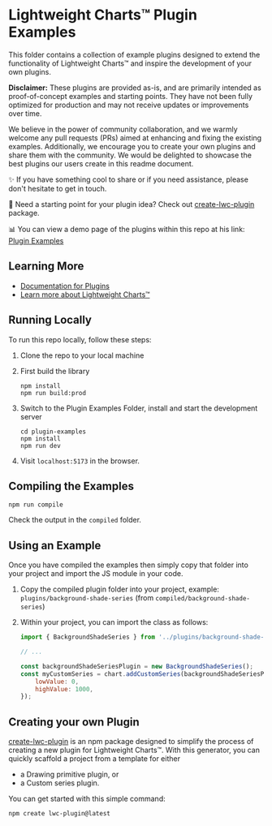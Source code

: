 # Lightweight Charts™ Plugin Examples

This folder contains a collection of example plugins designed to extend the
functionality of Lightweight Charts™ and inspire the development of your own
plugins.

**Disclaimer:** These plugins are provided as-is, and are primarily intended as
proof-of-concept examples and starting points. They have not been fully
optimized for production and may not receive updates or improvements over time.

We believe in the power of community collaboration, and we warmly welcome any
pull requests (PRs) aimed at enhancing and fixing the existing examples.
Additionally, we encourage you to create your own plugins and share them with
the community. We would be delighted to showcase the best plugins our users
create in this readme document.

✨ If you have something cool to share or if you need assistance, please don't
hesitate to get in touch.

🚀 Need a starting point for your plugin idea? Check out
[create-lwc-plugin](https://www.npmjs.com/package/create-lwc-plugin) package.

📊 You can view a demo page of the plugins within this repo at his link:
[Plugin Examples](https://tradingview.github.io/lightweight-charts/plugin-examples)

## Learning More

- [Documentation for Plugins](https://tradingview.github.io/lightweight-charts/docs/next/plugins/intro)
- [Learn more about Lightweight Charts™](https://www.tradingview.com/lightweight-charts/)

## Running Locally

To run this repo locally, follow these steps:

1. Clone the repo to your local machine
2. First build the library

   ```shell
   npm install
   npm run build:prod
   ```

3. Switch to the Plugin Examples Folder, install and start the development server

   ```shell
   cd plugin-examples
   npm install
   npm run dev
   ```

4. Visit `localhost:5173` in the browser.

## Compiling the Examples

```shell
npm run compile
```

Check the output in the `compiled` folder.

## Using an Example

Once you have compiled the examples then simply copy that folder into your
project and import the JS module in your code.

1. Copy the compiled plugin folder into your project, example:
   `plugins/background-shade-series` (from `compiled/background-shade-series`)
2. Within your project, you can import the class as follows:

   ```js
   import { BackgroundShadeSeries } from '../plugins/background-shade-series/background-shade-series';

   // ...

   const backgroundShadeSeriesPlugin = new BackgroundShadeSeries();
   const myCustomSeries = chart.addCustomSeries(backgroundShadeSeriesPlugin, {
       lowValue: 0,
       highValue: 1000,
   });
   ```

## Creating your own Plugin

[create-lwc-plugin](https://github.com/tradingview/lightweight-charts/tree/master/packages/create-lwc-plugin) is an npm
package designed to simplify the process of creating a new plugin for
Lightweight Charts™. With this generator, you can quickly scaffold a project
from a template for either

- a Drawing primitive plugin, or
- a Custom series plugin.

You can get started with this simple command:

```shell
npm create lwc-plugin@latest
```
